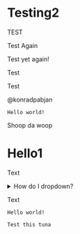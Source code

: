 # Testing2
TEST

Test Again

Test yet again!

Test

Test



@konradpabjan

~~~~~~
Hello world!
~~~~~~


Shoop da woop

# Hello1

Text
<details>
<summary>How do I dropdown?</summary>
This is how you dropdown.
</details>

Text
~~~~~~
Hello world!
~~~~~~

```
Test this tuna
```
